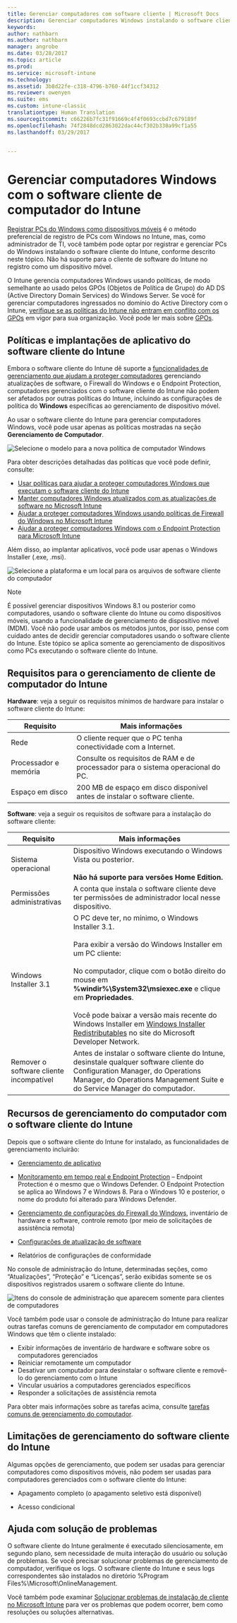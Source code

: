 ```yaml
---
title: Gerenciar computadores com software cliente | Microsoft Docs
description: Gerenciar computadores Windows instalando o software cliente do Intune.
keywords: 
author: nathbarn
ms.author: nathbarn
manager: angrobe
ms.date: 03/28/2017
ms.topic: article
ms.prod: 
ms.service: microsoft-intune
ms.technology: 
ms.assetid: 3b8d22fe-c318-4796-b760-44f1ccf34312
ms.reviewer: owenyen
ms.suite: ems
ms.custom: intune-classic
translationtype: Human Translation
ms.sourcegitcommit: c66226b7fc31f91669c4f4f0693ccbd7c679189f
ms.openlocfilehash: 74f2848dcd2863022dac44cf302b330a99cf1a55
ms.lasthandoff: 03/29/2017


---
```


# <a name="manage-windows-pcs-with-intune-pc-client-software"></a>Gerenciar computadores Windows com o software cliente de computador do Intune
[Registrar PCs do Windows como dispositivos móveis](set-up-windows-device-management-with-microsoft-intune.md) é o método preferencial de registro de PCs com Windows no Intune, mas, como administrador de TI, você também pode optar por registrar e gerenciar PCs do Windows instalando o software cliente do Intune, conforme descrito neste tópico. Não há suporte para o cliente de software do Intune no registro como um dispositivo móvel.

O Intune gerencia computadores Windows usando políticas, de modo semelhante ao usado pelos GPOs (Objetos de Política de Grupo) do AD DS (Active Directory Domain Services) do Windows Server. Se você for gerenciar computadores ingressados no domínio do Active Directory com o Intune, [verifique se as políticas do Intune não entram em conflito com os GPOs](resolve-gpo-and-microsoft-intune-policy-conflicts.md) em vigor para sua organização. Você pode ler mais sobre [GPOs](https://technet.microsoft.com/library/hh147307.aspx).

## <a name="policies-and-app-deployments-for-the-intune-software-client"></a>Políticas e implantações de aplicativo do software cliente do Intune

Embora o software cliente do Intune dê suporte a [funcionalidades de gerenciamento que ajudam a proteger computadores](policies-to-protect-windows-pcs-in-microsoft-intune.md) gerenciando atualizações de software, o Firewall do Windows e o Endpoint Protection, computadores gerenciados com o software cliente do Intune não podem ser afetados por outras políticas do Intune, incluindo as configurações de política do **Windows** específicas ao gerenciamento de dispositivo móvel.

Ao usar o software cliente do Intune para gerenciar computadores Windows, você pode usar apenas as políticas mostradas na seção **Gerenciamento de Computador**.

  ![Selecione o modelo para a nova política de computador Windows](../media/select-template-for-pc-policy.png)

Para obter descrições detalhadas das políticas que você pode definir, consulte:

- [Usar políticas para ajudar a proteger computadores Windows que executam o software cliente do Intune](https://docs.microsoft.com/intune/deploy-use/policies-to-protect-windows-pcs-in-microsoft-intune)
- [Manter computadores Windows atualizados com as atualizações de software no Microsoft Intune](https://docs.microsoft.com/intune/deploy-use/keep-windows-pcs-up-to-date-with-software-updates-in-microsoft-intune)
- [Ajudar a proteger computadores Windows usando políticas de Firewall do Windows no Microsoft Intune](https://docs.microsoft.com/intune/deploy-use/help-protect-windows-pcs-using-windows-firewall-policies-in-microsoft-intune)
- [Ajudar a proteger computadores Windows com o Endpoint Protection para Microsoft Intune](https://docs.microsoft.com/intune/deploy-use/help-secure-windows-pcs-with-endpoint-protection-for-microsoft-intune)

Além disso, ao implantar aplicativos, você pode usar apenas o Windows Installer (.exe, .msi).

  ![Selecione a plataforma e um local para os arquivos de software cliente do computador](../media/select-platform-of-software-files-for-pc-agent.png)

> [!NOTE]
> É possível gerenciar dispositivos Windows 8.1 ou posterior como computadores, usando o software cliente do Intune ou como dispositivos móveis, usando a funcionalidade de gerenciamento de dispositivo móvel (MDM). Você não pode usar ambos os métodos juntos, por isso, pense com cuidado antes de decidir gerenciar computadores usando o software cliente do Intune. Este tópico se aplica somente ao gerenciamento de dispositivos como PCs executando o software cliente do Intune.

## <a name="requirements-for-intune-pc-client-management"></a>Requisitos para o gerenciamento de cliente de computador do Intune

**Hardware**: veja a seguir os requisitos mínimos de hardware para instalar o software cliente do Intune:

|Requisito|Mais informações|
|---------------|--------------------|
|Rede|O cliente requer que o PC tenha conectividade com a Internet.|
|Processador e memória|Consulte os requisitos de RAM e de processador para o sistema operacional do PC.|
|Espaço em disco|200 MB de espaço em disco disponível antes de instalar o software cliente.|

**Software**: veja a seguir os requisitos de software para a instalação do software cliente:

|Requisito|Mais informações|
|---------------|--------------------|
|Sistema operacional | Dispositivo Windows executando o Windows Vista ou posterior. </br></br>**Não há suporte para versões Home Edition.**|
|Permissões administrativas|A conta que instala o software cliente deve ter permissões de administrador local nesse dispositivo.|
|Windows Installer 3.1|O PC deve ter, no mínimo, o Windows Installer 3.1.<br /><br />Para exibir a versão do Windows Installer em um PC cliente:<br /><br />  No computador, clique com o botão direito do mouse em **%windir%\System32\msiexec.exe** e clique em **Propriedades**.<br /><br />Você pode baixar a versão mais recente do Windows Installer em [Windows Installer Redistributables](http://go.microsoft.com/fwlink/?LinkID=234258) no site do Microsoft Developer Network.|
|Remover o software cliente incompatível|Antes de instalar o software cliente do Intune, desinstale qualquer software cliente do Configuration Manager, do Operations Manager, do Operations Management Suite e do Service Manager do computador.|

## <a name="computer-management-capabilities-with-the-intune-client-software"></a>Recursos de gerenciamento do computador com o software cliente do Intune

Depois que o software cliente do Intune for instalado, as funcionalidades de gerenciamento incluirão:

- [Gerenciamento de aplicativo](deploy-apps-in-microsoft-intune.md)

- [Monitoramento em tempo real e Endpoint Protection](help-secure-windows-pcs-with-endpoint-protection-for-microsoft-intune.md) – Endpoint Protection é o mesmo que o Windows Defender. O Endpoint Protection se aplica ao Windows 7 e Windows 8. Para o Windows 10 e posterior, o nome do produto foi alterado para Windows Defender.

- [Gerenciamento de configurações do Firewall do Windows](help-protect-windows-pcs-using-windows-firewall-policies-in-microsoft-intune.md), inventário de hardware e software, controle remoto (por meio de solicitações de assistência remota)

- [Configurações de atualização de software](keep-windows-pcs-up-to-date-with-software-updates-in-microsoft-intune.md)

- Relatórios de configurações de conformidade

No console de administração do Intune, determinadas seções, como “Atualizações”, “Proteção” e “Licenças”, serão exibidas somente se os dispositivos registrados usarem o software cliente do Intune.

  ![Itens do console de administração que aparecem somente para clientes de computadores](../media/admin-console-settings-only-for-pc-agent.png)

Você também pode usar o console de administração do Intune para realizar outras tarefas comuns de gerenciamento de computador em computadores Windows que têm o cliente instalado:

-   Exibir informações de inventário de hardware e software sobre os computadores gerenciados
-   Reiniciar remotamente um computador
-   Desativar um computador para desinstalar o software cliente e removê-lo do gerenciamento com o Intune
-   Vincular usuários a computadores gerenciados específicos
-   Responder a solicitações de assistência remota

Para obter mais informações sobre as tarefas acima, consulte [tarefas comuns de gerenciamento do computador](common-windows-pc-management-tasks-with-the-microsoft-intune-computer-client.md).

## <a name="management-limitations-of-the-intune-client-software"></a>Limitações de gerenciamento do software cliente do Intune

Algumas opções de gerenciamento, que podem ser usadas para gerenciar computadores como dispositivos móveis, não podem ser usadas para computadores gerenciados com o software cliente do Intune:

-   Apagamento completo (o apagamento seletivo está disponível)

-   Acesso condicional

## <a name="help-with-troubleshooting"></a>Ajuda com solução de problemas

O software cliente do Intune geralmente é executado silenciosamente, em segundo plano, sem necessidade de muita interação do usuário ou solução de problemas. Se você precisar solucionar problemas de gerenciamento de computador, verifique os logs. O software cliente do Intune e seus logs correspondentes são instalados no diretório %Program Files%\Microsoft\OnlineManagement.

Você também pode examinar [Solucionar problemas de instalação de cliente no Microsoft Intune](/intune/troubleshoot/troubleshoot-client-setup-in-microsoft-intune) para ver os problemas que podem ocorrer, bem como resoluções ou soluções alternativas.

